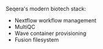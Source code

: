 Seqera's modern biotech stack:
- Nextflow workflow management
- MultiQC
- Wave container provisioning
- Fusion filesystem